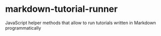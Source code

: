 # markdown-tutorial-runner
JavaScript helper methods that allow to run tutorials written in Markdown programmatically
